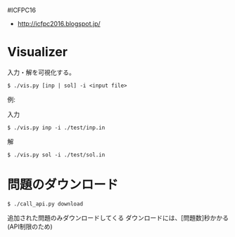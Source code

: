 #ICFPC16
* http://icfpc2016.blogspot.jp/

# Visualizer
入力・解を可視化する。

```
$ ./vis.py [inp | sol] -i <input file>
```

例:

入力
```
$ ./vis.py inp -i ./test/inp.in
```

解
```
$ ./vis.py sol -i ./test/sol.in
```

# 問題のダウンロード

```
$ ./call_api.py download
```

追加された問題のみダウンロードしてくる
ダウンロードには、[問題数]秒かかる (API制限のため)
